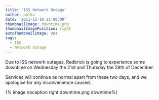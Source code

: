 ```yaml
---
title: 'ISS Network Outage'
author: polka
date: '2011-12-19 21:00:00'
thumbnailImage: downtime.png
thumbnailImagePosition: right
autoThumbnailImage: yes
tags:
  - ISS
  - Network Outage
---
```

Due to ISS network outages, Redbrick is going to experience some downtime on Wednesday the 21st and Thursday the 29th of December.  

Services will continue as normal apart from these two days, and we apologise for any inconvenience caused.
<!-- more -->
{% image nocaption right downtime.png downtime%}
